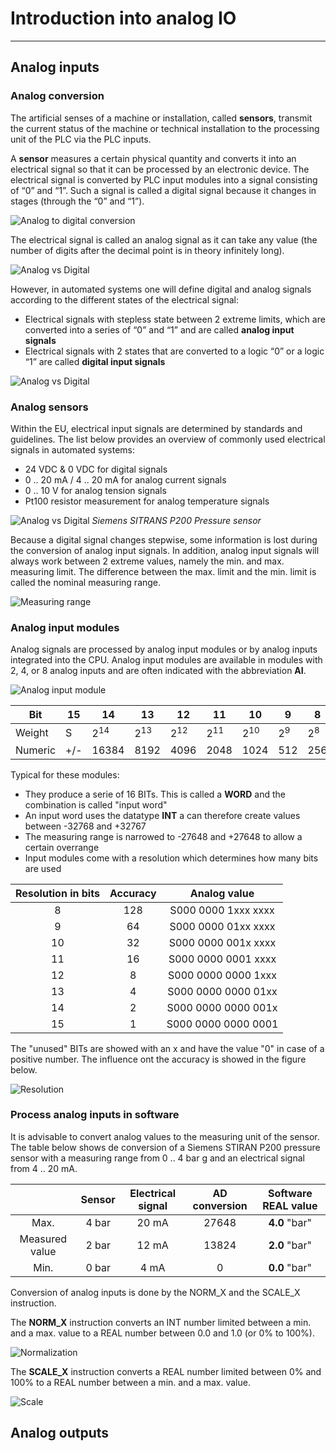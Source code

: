 # Introduction into analog IO
_____________________________________
## Analog inputs
### Analog conversion
The artificial senses of a machine or installation, called **sensors**, transmit the current status of the machine or technical installation to the processing unit of the PLC via the PLC inputs.

A **sensor** measures a certain physical quantity and converts it into an electrical signal so that it can be processed by an electronic device. The electrical signal is converted by PLC input modules into a signal consisting of “0” and “1”. Such a signal is called a digital signal because it changes in stages (through the “0” and “1”).

![Analog to digital conversion](../Ex07/Images/AD.jpg)

The electrical signal is called an analog signal as it can take any value (the number of digits after the decimal point is in theory infinitely long).

![Analog vs Digital](../Ex07/Images/analog_vs_digital.jpg)

However, in automated systems one will define digital and analog signals according to the different states of the electrical signal:
- Electrical signals with stepless state between 2 extreme limits, which are converted into a series of “0” and “1” and are called **analog input signals**
- Electrical signals with 2 states that are converted to a logic “0” or a logic “1” are called **digital input signals**

![Analog vs Digital](../Ex07/Images/analog_vs_digital_detail.jpg)

### Analog sensors
Within the EU, electrical input signals are determined by standards and guidelines. The list below provides an overview of commonly used electrical signals in automated systems:
- 24 VDC & 0 VDC for digital signals
- 0 .. 20 mA / 4 .. 20 mA for analog current signals
- 0 .. 10 V for analog tension signals
- Pt100 resistor measurement for analog temperature signals

![Analog vs Digital](../Ex07/Images/sitrans_p200.jpg)
_Siemens SITRANS P200 Pressure sensor_

Because a digital signal changes stepwise, some information is lost during the conversion of analog input signals. In addition, analog input signals will always work between 2 extreme values, namely the min. and max. measuring limit. The difference between the max. limit and the min. limit is called the nominal measuring range.

![Measuring range](../Ex07/Images/measuring_range.jpg)

### Analog input modules
Analog signals are processed by analog input modules or by analog inputs integrated into the CPU. Analog input modules are available in modules with 2, 4, or 8 analog inputs and are often indicated with the abbreviation **AI**.

![Analog input module](../Ex07/Images/ai_module.jpg)


| Bit        | 15                 | 14    | 13   | 12   | 11   | 10   | 9   | 8   | 7   | 6  | 5  | 4  | 3  | 2  | 1  | 0  |
|-------------|--------------------|-------|------|------|------|------|-----|-----|-----|----|----|----|----|----|----|----|
| Weight     | S                  | 2<sup>14   | 2<sup>13  | 2<sup>12  | 2<sup>11  | 2<sup>10  | 2<sup>9  | 2<sup>8  | 2<sup>7  | 2<sup>6 | 2<sup>5 | 2<sup>4 | 2<sup>3 | 2<sup>2 | 2<sup>1 | 2<sup>0 |
| Numeric | \+/-               | 16384 | 8192 | 4096 | 2048 | 1024 | 512 | 256 | 128 | 64 | 32 | 16 | 8  | 4  | 2  | 1  |

Typical for these modules:
- They produce a serie of 16 BITs. This is called a **WORD** and the combination is called "input word"
- An input word uses the datatype **INT** a can therefore create values between -32768 and +32767
- The measuring range is narrowed to -27648 and +27648 to allow a certain overrange
- Input modules come with a resolution which determines how many bits are used

| **Resolution in bits** | **Accuracy** | **Analog value**  |
| :-------------------: | :----------------: | :-----------------: |
| 8                     | 128                | S000 0000 1xxx xxxx |
| 9                     | 64                 | S000 0000 01xx xxxx |
| 10                    | 32                 | S000 0000 001x xxxx |
| 11                    | 16                 | S000 0000 0001 xxxx |
| 12                    | 8                  | S000 0000 0000 1xxx |
| 13                    | 4                  | S000 0000 0000 01xx |
| 14                    | 2                  | S000 0000 0000 001x |
| 15                    | 1                  | S000 0000 0000 0001 |

The "unused" BITs are showed with an x and have the value "0" in case of a positive number.
The influence ont the accuracy is showed in the figure below.

![Resolution](../Ex07/Images/resolution.jpg)

### Process analog inputs in software
It is advisable to convert analog values to the measuring unit of the sensor.
The table below shows de conversion of a Siemens STIRAN P200 pressure sensor with a measuring range from 0 .. 4 bar g and an electrical signal from 4 .. 20 mA.

|       | Sensor | Electrical signal | AD conversion |  Software REAL value |
| :---: | :---: | :---: | :---: | :---: |
| Max.  | 4 bar | 20 mA | 27648 | **4.0** "bar" |
| Measured value | 2 bar | 12 mA | 13824 | **2.0** "bar" |
| Min.  | 0 bar | 4 mA  | 0     | **0.0** "bar" |

Conversion of analog inputs is done by the NORM_X and the SCALE_X instruction.

The **NORM_X** instruction converts an INT number limited between a min. and a max. value to a REAL number between 0.0 and 1.0 (or 0% to 100%).

![Normalization](../Ex07/Images/norm.jpg)

The **SCALE_X** instruction converts a REAL number limited between 0% and 100% to a REAL number between a min. and a max. value.

![Scale](../Ex07/Images/scale.jpg)


## Analog outputs
